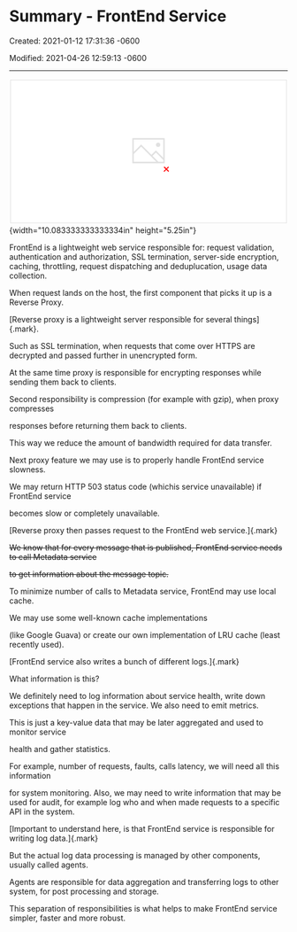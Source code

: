# Summary - FrontEnd Service 

Created: 2021-01-12 17:31:36 -0600

Modified: 2021-04-26 12:59:13 -0600

---

![FrontEnd Service A lightweight web service Stateless service deployed across several data centers Request validation Authentication/Authorization TLS (SSL) termination Server-side encryption Caching Actions Rate limiting (throttling) Request dispatching Request deduplication Usage data collection ](../../media/FrontEnd-Service-Gateway-or-Web-Service^J-LB-Summary---FrontEnd-Service-image1.png){width="10.083333333333334in" height="5.25in"}





FrontEnd is a lightweight web service responsible for: request validation, authentication and authorization, SSL termination, server-side encryption, caching, throttling, request dispatching and deduplucation, usage data collection.





When request lands on the host, the first component that picks it up is a Reverse Proxy.



[Reverse proxy is a lightweight server responsible for several things]{.mark}.



Such as SSL termination, when requests that come over HTTPS are decrypted and passed further in unencrypted form.



At the same time proxy is responsible for encrypting responses while sending them back to clients.



Second responsibility is compression (for example with gzip), when proxy compresses

responses before returning them back to clients.



This way we reduce the amount of bandwidth required for data transfer.





Next proxy feature we may use is to properly handle FrontEnd service slowness.



We may return HTTP 503 status code (whichis service unavailable) if FrontEnd service

becomes slow or completely unavailable.



[Reverse proxy then passes request to the FrontEnd web service.]{.mark}



~~We know that for every message that is published, FrontEnd service needs to call Metadata service~~



~~to get information about the message topic.~~



To minimize number of calls to Metadata service, FrontEnd may use local cache.



We may use some well-known cache implementations

(like Google Guava) or create our own implementation of LRU cache (least recently used).



[FrontEnd service also writes a bunch of different logs.]{.mark}



What information is this?



We definitely need to log information about service health, write down exceptions that happen in the service. We also need to emit metrics.



This is just a key-value data that may be later aggregated and used to monitor service

health and gather statistics.



For example, number of requests, faults, calls latency, we will need all this information

for system monitoring. Also, we may need to write information that may be used for audit, for example log who and when made requests to a specific API in the system.



[Important to understand here, is that FrontEnd service is responsible for writing log data.]{.mark}



But the actual log data processing is managed by other components, usually called agents.



Agents are responsible for data aggregation and transferring logs to other system, for post processing and storage.



This separation of responsibilities is what helps to make FrontEnd service simpler, faster and more robust.

